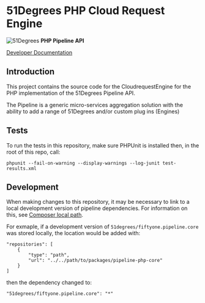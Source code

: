 # 51Degrees PHP Cloud Request Engine

![51Degrees](https://51degrees.com/DesktopModules/FiftyOne/Distributor/Logo.ashx?utm_source=github&utm_medium=repository&utm_content=readme_main&utm_campaign=php-open-source "Data rewards the curious") **PHP Pipeline API**

[Developer Documentation](https://51degrees.com/documentation/4.2/index.html?utm_source=github&utm_medium=repository&utm_content=documentation&utm_campaign=php-open-source "developer documentation")

## Introduction
This project contains the source code for the CloudrequestEngine for the PHP implementation of the 51Degrees Pipeline API.

The Pipeline is a generic micro-services aggregation solution with the ability to add a range of 51Degrees and/or custom plug ins (Engines) 

## Tests

To run the tests in this repository, make sure PHPUnit is installed then, in the root of this repo, call:

```
phpunit --fail-on-warning --display-warnings --log-junit test-results.xml
```


## Development

When making changes to this repository, it may be necessary to link to a local development version of pipeline dependencies. For information on this, see [Composer local path](https://getcomposer.org/doc/05-repositories.md#path).

For exmaple, if a development version of `51degrees/fiftyone.pipeline.core` was stored locally, the location would be added with:

```
"repositories": [
	{
		"type": "path",
		"url": "../../path/to/packages/pipeline-php-core"
	}
]
```

then the dependency changed to:

```
"51degrees/fiftyone.pipeline.core": "*"
```